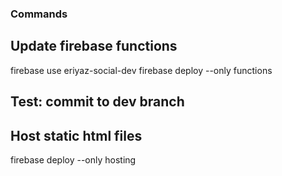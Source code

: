 ### Commands
## Update firebase functions
firebase use eriyaz-social-dev
firebase deploy --only functions

## Test: commit to dev branch

## Host static html files
firebase deploy --only hosting
